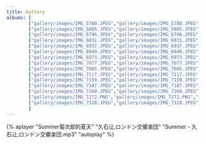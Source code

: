 ```yaml
---
title: Gallery
albums: [
        ["gallery/images/IMG_5780.JPEG","gallery/images/IMG_5780.JPEG","img_caption"],
        ["gallery/images/IMG_5805.JPEG","gallery/images/IMG_5805.JPEG","img_caption"],
        ["gallery/images/IMG_6796.JPEG","gallery/images/IMG_6796.JPEG","img_caption"],
        ["gallery/images/IMG_6831.JPEG","gallery/images/IMG_6831.JPEG","img_caption"],
        ["gallery/images/IMG_6937.JPEG","gallery/images/IMG_6937.JPEG","img_caption"],
        ["gallery/images/IMG_6949.JPEG","gallery/images/IMG_6949.JPEG","img_caption"],
        ["gallery/images/IMG_6973.JPEG","gallery/images/IMG_6973.JPEG","img_caption"],
        ["gallery/images/IMG_7077.JPEG","gallery/images/IMG_7077.JPEG","img_caption"],
        ["gallery/images/IMG_7085.JPEG","gallery/images/IMG_7085.JPEG","img_caption"],
        ["gallery/images/IMG_7117.JPEG","gallery/images/IMG_7117.JPEG","img_caption"],
        ["gallery/images/IMG_7159.JPEG","gallery/images/IMG_7159.JPEG","img_caption"],
        ["gallery/images/IMG_7187.JPEG","gallery/images/IMG_7187.JPEG","img_caption"],
        ["gallery/images/IMG_7260.JPEG","gallery/images/IMG_7260.JPEG","img_caption"],
        ["gallery/images/IMG_7272.PNG","gallery/images/IMG_7272.PNG","img_caption"],
        ["gallery/images/IMG_7328.JPEG","gallery/images/IMG_7328.JPEG","img_caption"]
        ]
---
```


{% aplayer "Summer菊次郎的夏天" "久石让,ロンドン交響楽団" "Summer - 久石让,ロンドン交響楽団.mp3" "autoplay" %}

